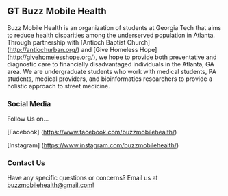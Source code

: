 ## GT Buzz Mobile Health

Buzz Mobile Health is an organization of students at Georgia Tech that aims to reduce health disparities among the underserved population in Atlanta. Through partnership with [Antioch Baptist Church] (http://antiochurban.org/) and [Give Homeless Hope] (http://givehomelesshope.org/), we hope to provide both preventative and diagnostic care to financially disadvantaged individuals in the Atlanta, GA area. We are undergraduate students who work with medical students, PA students, medical providers, and bioinformatics researchers to provide a holistic approach to street medicine.

### Social Media

Follow Us on...

[Facebook] (https://www.facebook.com/buzzmobilehealth/)

[Instagram] (https://www.instagram.com/buzzmobilehealth/)

### Contact Us

Have any specific questions or concerns?
Email us at buzzmobilehealth@gmail.com!
